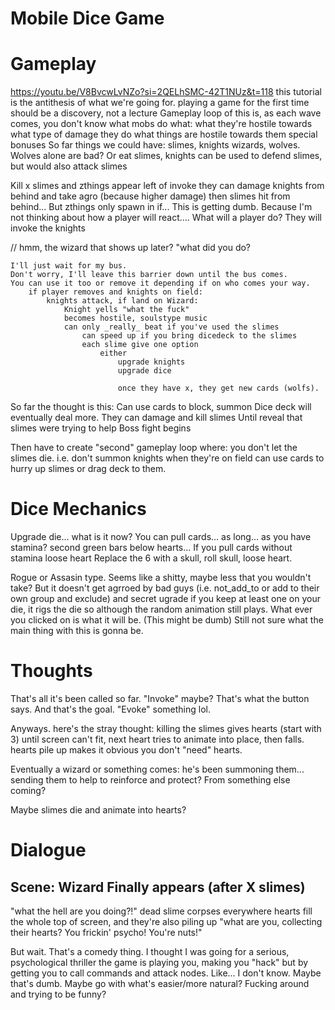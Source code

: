 # Mobile Dice Game

# Gameplay
https://youtu.be/V8BvcwLvNZo?si=2QELhSMC-42T1NUz&t=118
this tutorial is the antithesis of what we're going for.
playing a game for the first time should be a discovery, not a lecture
Gameplay loop of this is, as each wave comes, you don't know what mobs do what:
	what they're hostile towards
	what type of damage they do
	what things are hostile towards them
	special bonuses
So far things we could have:
	slimes,
	knights
	wizards,
	wolves.
Wolves alone are bad? Or eat slimes, knights can be used to defend slimes, but would also attack slimes

Kill x slimes and zthings appear left of invoke
they can damage knights from behind and take agro (because higher damage)
then slimes hit from behind... But zthings only spawn in if...
This is getting dumb.
Because I'm not thinking about how a player will react....
What will a player do?
They will invoke the knights

// hmm, the wizard that shows up later?
	"what did you do?
	
	I'll just wait for my bus.
	Don't worry, I'll leave this barrier down until the bus comes.
	You can use it too or remove it depending if on who comes your way.
		if player removes and knights on field:
			knights attack, if land on Wizard:
				Knight yells "what the fuck"
				becomes hostile, soulstype music
				can only _really_ beat if you've used the slimes
					can speed up if you bring dicedeck to the slimes
					each slime give one option
						either
							upgrade knights
							upgrade dice
							
							once they have x, they get new cards (wolfs).


So far the thought is this:
	Can use cards to block, summon
	Dice deck will eventually deal more.
	They can damage and kill slimes
	Until reveal that slimes were trying to help
	Boss fight begins

Then have to create "second" gameplay loop where:
	you don't let the slimes die. i.e. don't summon knights when they're on field
	can use cards to hurry up slimes
	or drag deck to them.

# Dice Mechanics

Upgrade die...
what is it now? You can pull cards... as long... as you have stamina?
second green bars below hearts... If you pull cards without stamina loose heart
Replace the 6 with a skull, roll skull, loose heart.


Rogue or Assasin type. Seems like a shitty, maybe less that you wouldn't take?
But it doesn't get agrroed by bad guys (i.e. not_add_to or add to their own group and exclude)
and secret ugrade if you keep at least one on your die, it rigs the die so although the random
animation still plays. What ever you clicked on is what it will be.
(This might be dumb)
Still not sure what the main thing with this is gonna be.


# Thoughts

That's all it's been called so far. "Invoke" maybe? That's what the button says. And that's the goal.
"Evoke" something lol.

Anyways. here's the stray thought:
	killing the slimes gives hearts (start with 3)
	until screen can't fit, next heart tries to animate into place, then falls.
	hearts pile up
	makes it obvious you don't "need" hearts.

Eventually a wizard or something comes:
	he's been summoning them... sending them to help
	to reinforce and protect? From something else coming?

Maybe slimes die and animate into hearts?


# Dialogue
## Scene: Wizard Finally appears (after X slimes)
"what the hell are you doing?!" dead slime corpses everywhere
hearts fill the whole top of screen, and they're also piling up
"what are you, collecting their hearts? You frickin' psycho! You're nuts!"

But wait. That's a comedy thing. I thought I was going for a serious, psychological thriller
the game is playing you, making you "hack" but by getting you to call commands and attack nodes.
Like... I don't know. Maybe that's dumb. Maybe go with what's easier/more natural? Fucking around
and trying to be funny?
